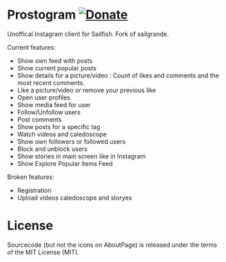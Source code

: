 Prostogram [![Donate](https://img.shields.io/badge/Donate-PayPal-green.svg)](https://www.paypal.com/cgi-bin/webscr?cmd=_s-xclick&hosted_button_id=YT53SRQZU45TQ)
==========

Unoffical Instagram client for Sailfish. Fork of sailgrande.

Current features:

* Show own feed with posts
* Show current popular posts 
* Show details for a picture/video : Count of likes and comments and the most recent comments.
* Like a picture/video or remove your previous like
* Open user profiles
* Show media feed for user
* Follow/Unfollow users
* Post comments
* Show posts for a specific tag
* Watch videos and caledoscope
* Show own followers or followed users
* Block and unblock users
* Show stories in main screen like in Instagram
* Show Explore Popular items Feed

Broken features:
* Registration
* Upload videos caledoscope and storyes

License
=======
Sourcecode (but not the icons on AboutPage) is released under the terms of the MIT License (MIT).
